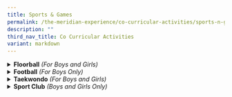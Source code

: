 ```yaml
---
title: Sports & Games
permalink: /the-meridian-experience/co-curricular-activities/sports-n-games/
description: ""
third_nav_title: Co Curricular Activities
variant: markdown
---
```

<details>
  <summary><b>Floorball</b> <i>(For Boys and Girls)</i></summary>

<p align="justify">Team Meridian Floorball is dedicated to nurturing not just talented athletes, but also individuals of strong character. Our CCA provides a vibrant and supportive environment where students can grow through sport — developing valuable life skills both on and off the court.</p>
	
<p align="justify">Floorball offers an excellent platform to build foundational physical and cognitive skills. These include hand-eye coordination, agility, spatial awareness, and quick decision-making. Through fun and engaging drills, students also develop sport-specific techniques such as dribbling, passing, shooting, and basic defensive positioning.</p>
	
<p align="justify">Just as important as the physical skills are the values we instill. Team Meridian Floorball emphasises respect, care, and teamwork — helping our members understand the importance of working together and supporting one another. As they train and compete, students also build confidence, resilience, and adaptability.</p>
	
<p align="justify">Guided closely by our passionate teachers and coaches, every player is encouraged to grow at their own pace, gaining not only skills in Floorball but also lessons that will serve them well beyond the game.</p>

<table style="width:100%">
  <tbody>
  <tr>
    <td><img src="/images/The%20Meridian%20Experience/Co%20Curricular%20Activities/Sports%20&amp;%20Games/Floorball/2023_FB1.jpg" style="width:width:350px;height:250px;float:center"></td>
    <td><img src="/images/The%20Meridian%20Experience/Co%20Curricular%20Activities/Sports%20&amp;%20Games/Floorball/2023_FB2.jpg" style="width:width:350px;height:250px;float:center"></td>
  </tr>
	<tr>
    <td colspan="2"><img src="/images/The%20Meridian%20Experience/Co%20Curricular%20Activities/Sports%20&amp;%20Games/Floorball/2023_FB3.jpg" style="width:350px;height:250px;float:center"></td>
  </tr>
</tbody></table>


<p><b>Highlights</b></p>
<u>2024</u>
<p></p><ul>
	<li>National School Games Floorball 2024</li>
	<li>Senior Division Boys - League 2 (3rd)</li>
	<li>Senior Division Girls - League 3 (3rd)</li>
</ul>

<table style="width:100%">
  <tbody>
  <tr>
    <td><img src="/images/The%20Meridian%20Experience/Co%20Curricular%20Activities/Sports%20&amp;%20Games/Floorball/2023_FB4.jpg" style="width:width:350px;height:250px;float:center"></td>
    <td><img src="/images/The%20Meridian%20Experience/Co%20Curricular%20Activities/Sports%20&amp;%20Games/Floorball/2023_FB5.jpg" style="width:width:350px;height:250px;float:center"></td>
  </tr>
</tbody></table>


<br>
 For enquiries on the school’s Floorball CCA, please email:<br>
• <a href="mailto:chen_chuangan_mark@moe.edu.sg">Mr Mark Chen</a><br>
• <a href="mailto:peh_kai_jay@moe.edu.sg">Mr Peh Kai Jay</a><br>
• <a href="mailto:roslinah_jem@moe.edu.sg">Mdm Roslinah Jem</a><br>
• <a href="mailto:foo_si_min@moe.edu.sg">Miss Tracy Foo</a>
<br><br>
</details>

<details>
  <summary><b>Football</b> <i>(For Boys Only)</i></summary>

<p align="justify">At Team Meridian, we believe that greatness is achieved not by individual brilliance alone, but through the collective strength of a united team. On the field, we move as one—each player supporting, encouraging, and elevating the others. Our victories are a testament to the power of collaboration and shared purpose.</p>

<p align="justify"> Success is not just about winning; it is about how we respond to setbacks. Our players embody resilience, bouncing back stronger after every challenge. Whether trailing in a match or facing tough opponents, we remain determined, never giving up until the final whistle. Resilience is a mindset we cultivate within every member of our football family.</p>

<p align="justify">Our players are more than athletes; they are ambassadors of sportsmanship, integrity, and fair play. Representing our school with pride and honor, they understand the importance of playing with respect for the game and each other.</p>

<p align="justify">Join us in celebrating the values that define our football team – a brotherhood built on teamwork, resilience, and responsibility. Together, we strive for excellence and aim to leave a lasting legacy that extends far beyond the football field. Go Team Meridian!</p>

<p><b>Highlights</b></p>

<u>2023</u>
<ul>
	<li>U12 Senior NSG Football Tournament - Participation</li>
	<li>U11 Junior NSG Football Tournament – 1st Classification Round</li>
	<li>U11 Junior NSG Football Tournament – 3rd Tiered Round</li>
</ul>
	
<u>2024</u>
<ul>
	<li>U12 Senior NSG Football Tournament - Participation</li>
	<li>U11 Junior NSG Football Tournament – 1st Classification Round</li>
	<li>U11 Junior NSG Football Tournament – 3rd Tiered Round</li>
</ul>

<br>

<table style="width:100%">
  <tbody>
  <tr>
    <td><img src="/images/The%20Meridian%20Experience/Co%20Curricular%20Activities/Sports%20&amp;%20Games/Football/2025_Soccer_1.jpg" style="width:width:350px;height:350px;float:center"></td>
    <td><img src="/images/The%20Meridian%20Experience/Co%20Curricular%20Activities/Sports%20&amp;%20Games/Football/2025_Soccer_2.jpg" style="width:width:295px;height:350px;float:center"></td>
  </tr>
</tbody></table>
	
<br>

For enquiries on the school’s Football CCA, please email:<br>
• <a href="mailto:jeyamohan_ramasami@moe.edu.sg">Mr Jeyamohan</a><br>
• <a href="mailto:Muhammad_Shakir_Sulaiman@moe.edu.sg">Mr Muhammad Shakir</a><br>
• <a href="mailto:nurliyana_omar@moe.edu.sg">Ms Nurliyana Binte Omar</a>
	<br>
• <a href="mailto:tee_shou_fei@moe.edu.sg">Mr Tee Shou Fei</a><br>
<br>
</details>

<details>
  <summary><b>Taekwondo</b> <i>(For Boys and Girls)</i></summary>

<p align="justify">The Taekwondo Co-Curricular Activity (CCA) at Meridian Primary School focuses on enhancing students' physical fitness and establishing a solid foundation in Taekwondo Pattern (Poomsae). Members of the Taekwondo CCA have opportunities to participate in annual competitions, such as the National School Games Taekwondo Competition, or to showcase their skills during the Year-End Prize Presentation ceremony, helping them gain valuable experience and confidence.</p>

<p align="justify">Beyond acquiring technical self-defense skills, students also learn important life values like respect and discipline through their training. The program emphasizes character development in an enjoyable and supportive environment, as we firmly believe that a positive attitude and strong character contribute significantly to a child's learning journey.</p>

<p><b>Highlights</b></p>

<u>2024</u>
<br>Poomsae Category (Senior Division)
<ul>
	<li>Senior Division Boys Green 5 (7th place) (Ariq Putra)</li>
	</ul>
Poomsae Category (Junior Division)
<ul>	
	<li>Junior Division Girls Green 5 (8th place) (Banaag Praise)</li>
</ul>

<table style="width:100%">
  <tbody>
  <tr>
    <td><img src="/images/The%20Meridian%20Experience/Co%20Curricular%20Activities/Sports%20&amp;%20Games/Taekwondo/TKD_1.jpg" style="width:width:350px;height:250px;float:center"></td>
    <td><img src="/images/The%20Meridian%20Experience/Co%20Curricular%20Activities/Sports%20&amp;%20Games/Taekwondo/TKD_2.jpg" style="width:width:350px;height:250px;float:center"></td>
  </tr>
	<tr>
    <td colspan="2"><img src="/images/The%20Meridian%20Experience/Co%20Curricular%20Activities/Sports%20&amp;%20Games/Taekwondo/TKD_3.jpg" style="width:350px;height:250px;float:center"></td>
  </tr>
</tbody></table><br>

For enquiries on the school’s Taekwondo CCA, please email:<br>
• <a href="mailto:li_li_b@moe.edu.sg">Mdm Li Li</a>
	<br>
• <a href="mailto:nor_fardilah_mohamed_nasir@moe.edu.sg">Mdm Nor Fardilah</a><br>
• <a href="mailto:nurrashidah_norman@moe.edu.sg">Ms Shidah</a><br>
	<br>
<br>
</details>

<details>
  <summary><b>Sport Club</b> <i>(Boys and Girls Only)</i></summary>

<p align="justify">The sports club is a modular CCA. It aims to expose students to a variety of sports including mini-tennis, modified basketball, badminton, and other recreational activities.&nbsp;There are many sports activities to keep the students motivated in staying physically active. From time to time, selected students will also be given the platform to showcase their skills and abilities through learn-to-play workshops and inter-school competitions.</p>

Activities for 2024 include the following sports:<br>
<br>
<b>Tag Rugby (non-contact)</b>
<p align="justify">Tag rugby is a safe sport for all ages to enjoy. The objective is to eliminate the opposing team by pulling off their velcro tags.Tag Rugby is a game of perseverance and most importantly teamwork!</p>

<b>Athletics (sprints / throws / jumps)</b>
<p align="justify"> Develop your pupils’ fundamental movements and the basic skills of running, jumping and throwing through fun and challenging activities.</p>

<b>Tchoukball</b>
<p align="justify">Tchoukball is played on a&nbsp;court with trampoline frames and a ball. Teams score when they throw the ball on the frame and bounce it outside of a “forbidden” zone. If an opponent manages to catch the ball before it touches the floor, the point is not awarded, so make sure to dive to save those points!</p>

<b>Volleyball</b>
<p align="justify">A net-barrier games where pupils work together as a team to bring the ball across the net to the ground on the opponents’ side to win a point.&nbsp; A highly competitive game which pupils will learn the value of teamwork.</p>
&nbsp;&nbsp;&nbsp;&nbsp; 

<table style="width:100%">
  <tbody>
  <tr>
    <td><img src="/images/The%20Meridian%20Experience/Co%20Curricular%20Activities/Sports%20&amp;%20Games/Sports%20Club/2024_SC1.jpg" style="width:350px;height:250px;float:center"></td>
    <td><img src="/images/The%20Meridian%20Experience/Co%20Curricular%20Activities/Sports%20&amp;%20Games/Sports%20Club/2024_SC2.jpg" style="width:350px;height:250px;float:center"></td>
  </tr>
	<tr>
    <td colspan="2"><img src="/images/The%20Meridian%20Experience/Co%20Curricular%20Activities/Sports%20&amp;%20Games/Sports%20Club/2024_SC3.jpg" style="width:250px;height:290px;float:center"><br></td>
  </tr>
</tbody></table>



<iframe width="560" height="315" src="https://www.youtube.com/embed/iMz5GF3sE40" title="YouTube video player" frameborder="0" allow="accelerometer; autoplay; clipboard-write; encrypted-media; gyroscope; picture-in-picture" allowfullscreen=""></iframe>

<br>

For enquiries on the school’s Sport Club CCA, please email:<br>
• <a href="mailto:lew_nyet_mee@moe.edu.sg">Mdm Cindy Teo</a><br>
• <a href="mailto:noor_heryanti_abdul_karim@moe.edu.sg">Mdm Heryanti</a>
</details>